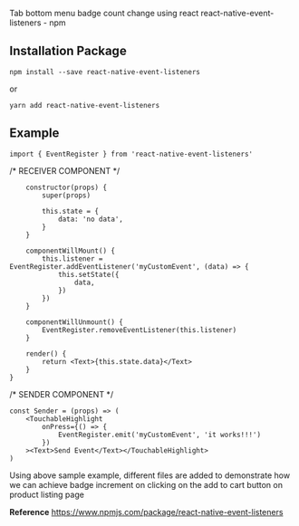 Tab bottom menu badge count change using react react-native-event-listeners - npm

## **Installation Package**

```npm install --save react-native-event-listeners```

or

```yarn add react-native-event-listeners```


## **Example**

```import { EventRegister } from 'react-native-event-listeners'```
 

/*  RECEIVER COMPONENT */

```class Receiver extends PureComponent {
    constructor(props) {
        super(props)
        
        this.state = {
            data: 'no data',
        }
    }
    
    componentWillMount() {
        this.listener = EventRegister.addEventListener('myCustomEvent', (data) => {
            this.setState({
                data,
            })
        })
    }
    
    componentWillUnmount() {
        EventRegister.removeEventListener(this.listener)
    }
    
    render() {
        return <Text>{this.state.data}</Text>
    }
}
```
 
/* SENDER COMPONENT */

```
const Sender = (props) => (
    <TouchableHighlight
        onPress={() => {
            EventRegister.emit('myCustomEvent', 'it works!!!')
        })
    ><Text>Send Event</Text></TouchableHighlight>
)
```
    
Using above sample example, different files are added to demonstrate how we can achieve badge increment on clicking on the add to cart button on product listing page

**Reference**
https://www.npmjs.com/package/react-native-event-listeners
